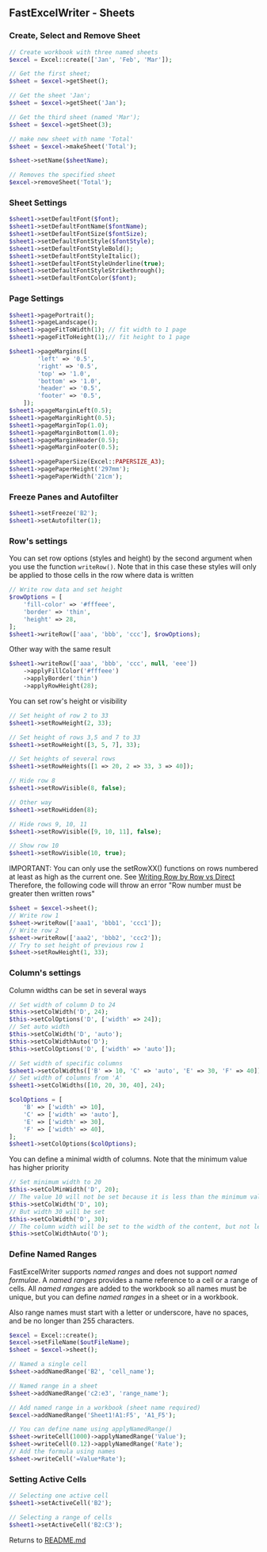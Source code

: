 ## FastExcelWriter - Sheets

### Create, Select and Remove Sheet

```php
// Create workbook with three named sheets 
$excel = Excel::create(['Jan', 'Feb', 'Mar']);

// Get the first sheet;
$sheet = $excel->getSheet();

// Get the sheet 'Jan';
$sheet = $excel->getSheet('Jan');

// Get the third sheet (named 'Mar');
$sheet = $excel->getSheet(3);

// make new sheet with name 'Total'
$sheet = $excel->makeSheet('Total');

$sheet->setName($sheetName);

// Removes the specified sheet
$excel->removeSheet('Total');
```

### Sheet Settings

```php
$sheet1->setDefaultFont($font);
$sheet1->setDefaultFontName($fontName);
$sheet1->setDefaultFontSize($fontSize);
$sheet1->setDefaultFontStyle($fontStyle);
$sheet1->setDefaultFontStyleBold();
$sheet1->setDefaultFontStyleItalic();
$sheet1->setDefaultFontStyleUnderline(true);
$sheet1->setDefaultFontStyleStrikethrough();
$sheet1->setDefaultFontColor($font);

```

### Page Settings

```php
$sheet1->pagePortrait();
$sheet1->pageLandscape();
$sheet1->pageFitToWidth(1); // fit width to 1 page
$sheet1->pageFitToHeight(1);// fit height to 1 page

$sheet1->pageMargins([
        'left' => '0.5',
        'right' => '0.5',
        'top' => '1.0',
        'bottom' => '1.0',
        'header' => '0.5',
        'footer' => '0.5',
    ]);
$sheet1->pageMarginLeft(0.5);
$sheet1->pageMarginRight(0.5);
$sheet1->pageMarginTop(1.0);
$sheet1->pageMarginBottom(1.0);
$sheet1->pageMarginHeader(0.5);
$sheet1->pageMarginFooter(0.5);

$sheet1->pagePaperSize(Excel::PAPERSIZE_A3);
$sheet1->pagePaperHeight('297mm');
$sheet1->pagePaperWidth('21cm');
```

### Freeze Panes and Autofilter

```php
$sheet1->setFreeze('B2');
$sheet1->setAutofilter(1);
```

### Row's settings

You can set row options (styles and height) by the second argument when you use the function ```writeRow()```.
Note that in this case these styles will only be applied to those cells in the row where data is written

```php
// Write row data and set height
$rowOptions = [
    'fill-color' => '#fffeee',
    'border' => 'thin',
    'height' => 28,
];
$sheet1->writeRow(['aaa', 'bbb', 'ccc'], $rowOptions);
```
Other way with the same result

```php
$sheet1->writeRow(['aaa', 'bbb', 'ccc', null, 'eee'])
    ->applyFillColor('#fffeee')
    ->applyBorder('thin')
    ->applyRowHeight(28);

```
You can set row's height or visibility

```php
// Set height of row 2 to 33
$sheet1->setRowHeight(2, 33);

// Set height of rows 3,5 and 7 to 33
$sheet1->setRowHeight([3, 5, 7], 33);

// Set heights of several rows
$sheet1->setRowHeights([1 => 20, 2 => 33, 3 => 40]);

// Hide row 8
$sheet1->setRowVisible(8, false);

// Other way
$sheet1->setRowHidden(8);

// Hide rows 9, 10, 11
$sheet1->setRowVisible([9, 10, 11], false);

// Show row 10
$sheet1->setRowVisible(10, true);
```
IMPORTANT: You can only use the setRowXX() functions on rows numbered at least as high as the current one.
See [Writing Row by Row vs Direct](/docs/03-writing.md#writing-row-by-row-vs-direct)
Therefore, the following code will throw an error "Row number must be greater then written rows"

```php
$sheet = $excel->sheet();
// Write row 1
$sheet->writeRow(['aaa1', 'bbb1', 'ccc1']);
// Write row 2
$sheet->writeRow(['aaa2', 'bbb2', 'ccc2']);
// Try to set height of previous row 1
$sheet->setRowHeight(1, 33);

```

### Column's settings

Column widths can be set in several ways

```php
// Set width of column D to 24
$this->setColWidth('D', 24);
$this->setColOptions('D', ['width' => 24]);
// Set auto width
$this->setColWidth('D', 'auto');
$this->setColWidthAuto('D');
$this->setColOptions('D', ['width' => 'auto']);

// Set width of specific columns
$sheet1->setColWidths(['B' => 10, 'C' => 'auto', 'E' => 30, 'F' => 40]);
// Set width of columns from 'A'
$sheet1->setColWidths([10, 20, 30, 40], 24);

$colOptions = [
    'B' => ['width' => 10], 
    'C' => ['width' => 'auto'], 
    'E' => ['width' => 30], 
    'F' => ['width' => 40],
];
$sheet1->setColOptions($colOptions);

```
You can define a minimal width of columns. Note that the minimum value has higher priority
```php
// Set minimum width to 20 
$this->setColMinWidth('D', 20);
// The value 10 will not be set because it is less than the minimum value
$this->setColWidth('D', 10);
// But width 30 will be set
$this->setColWidth('D', 30);
// The column width will be set to the width of the content, but not less than 20
$this->setColWidthAuto('D');
```

### Define Named Ranges

FastExcelWriter supports _named ranges_ and does not support _named formulae_.
A _named ranges_ provides a name reference to a cell or a range of cells.
All _named ranges_ are added to the workbook so all names must be unique, but you can define _named ranges_ in a sheet or in a workbook.

Also range names must start with a letter or underscore, have no spaces, and be no longer than 255 characters.

```php
$excel = Excel::create();
$excel->setFileName($outFileName);
$sheet = $excel->sheet();

// Named a single cell
$sheet->addNamedRange('B2', 'cell_name');

// Named range in a sheet
$sheet->addNamedRange('c2:e3', 'range_name');

// Add named range in a workbook (sheet name required)
$excel->addNamedRange('Sheet1!A1:F5', 'A1_F5');

// You can define name using applyNamedRange()
$sheet->writeCell(1000)->applyNamedRange('Value');
$sheet->writeCell(0.12)->applyNamedRange('Rate');
// Add the formula using names
$sheet->writeCell('=Value*Rate');

```

### Setting Active Cells

```php
// Selecting one active cell
$sheet1->setActiveCell('B2');

// Selecting a range of cells
$sheet1->setActiveCell('B2:C3');
```

Returns to [README.md](/README.md)
